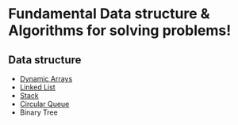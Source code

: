 # Fundamental Data structure & Algorithms for solving problems!
## Data structure
- [Dynamic Arrays][dymanic_arrays]
- [Linked List][linked_list]
- [Stack][stack]
- [Circular Queue][queue]
- Binary Tree

[dymanic_arrays]:https://github.com/democracyKim/CS_Study/tree/main/Data_Structure/01_Dynamic_Arrays
[linked_list]:https://github.com/democracyKim/CS_Study/tree/main/Data_Structure/02_Linked_List
[stack]:https://github.com/democracyKim/CS_Study/tree/main/Data_Structure/03_Stack
[queue]: https://github.com/democracyKim/CS_Study/tree/main/Data_Structure/04_Circular_Queue